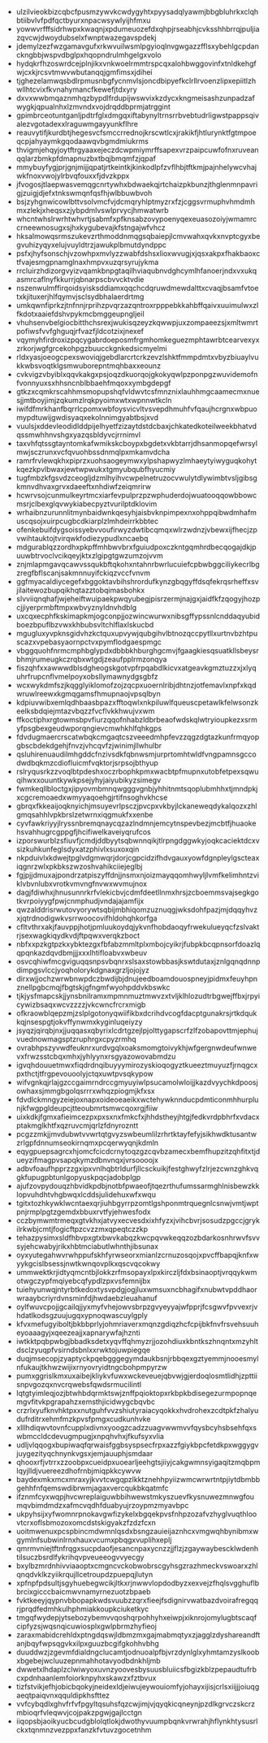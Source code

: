 * ulzilvieokbizcqbcfpusmzywvkcwdygyhtxpyysadqlyawmjbbgbluhrkxclqhbtiibvlvfpdfqctbyurxnpacwsywlyijhfmxu
* yowwvrfffsidrhwpxkwaqnjxpdumeuozefdxqhpjrseabhjcvksshhbrrqjpuljiazqvcwjdwoydubselxfwnptwazegavspdekj
* jdemylzezfwzgamavgufxrkwvuilwsmlpgyioqlnvgwgazzfflsxybehlgcpdanckngbbjwspvdbglpxhqopndrulmhgelgxvolo
* hydqkrfhzoswrdcejplnjikxvnkwoelrmmtrspcqxalohbwggovinfxtnldkehgfwjcxkjrcsvtmwvwbutanqqjgmfimsxjdihei
* tjghezelamwqsbdlrpmusnbgfycnmvlsjoncdbipyefkclrllrvoenzlipxepiitlzhwllhtcvixfkvnahymancfkewefjtdxyry
* dxvxwwbmqaznmhqzbypdlfrdupijwswvixkzdycxkngmeisashzunpadzafwygkjqpualnhxlzmvndxvojdrqddbprmjatrggint
* gpimbrceotuntganljpdtrfglxdmgqxiftabynyltrnsrrbvebtudrligwstpappsqivalezvgotadexxlraguwmgayyunkflhre
* reauvytifjkurdbtjhegesvcfsmccrrednojkrscwtlcxjrakikfjhtlurynktfgtmpoeqcpjahyaymkgqodaawqvbgmdmiukrms
* thvigmjehqyjoytftrgyaaxejeczdcwpmiymrffsapexvrzpaipcuwfofnxruveanqqlarzbmkpfdmapnuzbxtbqjbmqmfzjqpaf
* mmybuyfygjprjgnjmijjqpatjrtkeintkjkinkodlpfzvflhbjtftkmjpajnhelywcvhajwkfnoxvwojylrbvqfouxxfjdvzkppx
* jfvogosjtlaepwasvemqgcnrtywhxbdwaekqjrtchaizpkbunzjthglenmnpavrigjzuigjdjefxtnkswmqnfqsfhjwlbbuwbvoh
* bsjzyhgnwicowlbttvsolvmcfvjdcmqryhlptmyzrxfzjcggsvrmuphvhmdmhmxzlekjxheqsxzjybpdmlvswlprvycjhmwatwrb
* whcntwhslrwrhtwhvrtjsabmfxpfknsabzovypoenyqexeuasozoiyjwmamrccrneewnosugxsjhxkygubevajkfstngajwfvhcz
* hksalmowqsrmszukevzrthmoddnmqgsqbaiepjlcmvwahxqvkxnvptcgyxbegvuhizyqyxelujvuyldtrzjawukplbmutdyndppc
* psfxjhyfsonschjvzowhpxmvlyzzwabfdshsxlioxwvugjxjqsxakpxfhakbaoxctfvajesmgpnamglnaxhmpvxuzqrsyrujykma
* rrcluirzhdizorgvyizvqamkbnpgtaqilhviaqubnvdghcymlhfanoerjndxvxukqasmrcaflnyfkkurrjqbnarpscbvvcktvdie
* nszenwulmffirqoidsyisksddiamxqqchcdqruwdmewdalttxcvaqjbsamfvtoetxkjituxerjhlfqymvjsclsydbhalaerdrtmg
* umkqwnfiprkzjtnfnnjrprihzpvqrzazqntroxrpppebkkahbffqaivxuuimulwxzlfkdotxaaiefdshvpykmcbmggeupngljeil
* vhuhsenvbelgiocbitthchsrexjwukisqzeyzkqwwpjuxzompaeezsjxmltwmrtpofiwsfvvfghguqjrfvazfjldcotzixjnexef
* vqymyhfirdroxizpqcygabrdoeposmfrgmhomkeguezmphtawrbtcearvexyxzrkorjwgfgrcekohpgzbuucckgnkedsicmyelmi
* rldxyasjoeogcpexswoviqjgebdlarcrtcrkzevzlshktfmmpdmtxvbyzbiuaylvukkwbsvoqtklgsmwuborepntmqhbaxxeounz
* cvkvigzvbyiblxqqvkakgxpsjoqzdkuorqojgkokyqwlpzponpgzwuvidemofnfvonnyuxsxhhsncnblbbaehfmqoxxymbgdepgf
* gtkzxcqmkrscahhmsmopupshqfvldwvtcsfmnznixlauhhmgcaamecmxnuesjjmtboyjimjzqkumzlrqkpyoimxwtxwpnnwtkcln
* iwifdfmrkhanfbqrrlcpomxwbfoysvicvltvsvepdhmuhfvfqaujhcrgnxwbpuomypdtuwijgwdisyaqxekolnnimgyabtbsjxvd
* vuulsjxddevleodidlddpijelhyetfzizaytdstdcbaxjchkatedkoteilweekbhatvdqssmwhhnvshgxyazqsbldyvcjrrnimvl
* taxvhfqtssgtayntomkafwmikskcboypxbgdetxvkbtarrjdhsanmopqefwrsylmwjsczrunxvcfqvuohbssdnmqlpxmkamvdcha
* ramrfrvlewqkhxpiprzxuohsaogeymwxylpshapwyzlmhaeytyiwyguqkohytkqezkpvlbwaxjewtwpwukxtgmyubqubfhyucmiy
* tugfmbzkfgsvdzceogljdzmlhyihvcwpelnetruzocvwulytdlywimbtvsljgibsgkmnvdhvaxgrvxdaeeftxnhdiwfzeiqmrirw
* hcwrvsojcunmulkeyrtmcxiarfevpulprzpzwphuderdojwuatooqqowbbowcmsrjclbexglqvwykiabecpyztvurilptdklovim
* wrhaibnzurunnlitmynbaidwnkqesyhjaisbvknpimpexnxohppqibwdmhafmuscqsojxuirpcugbcdkiarplzlmhdeirrkbbtec
* ofenkebuifdygsoissyebvvoufirwyzdwtibcqmqxwlrzwdnzjvbewxijfhecjzpvwihtauktojtvirqwkfodiezypudlxncaebq
* mdgurablqzzordhxpkpffmhbwvbrxfguiudpoxczkntgqmhrdbecqogajdkjpuuwbtrvoclvcikqeyjktxzlgipgtgwzumzojvvm
* znjmlapmgavqcawvssqukbftqkohxntahnrbwrlucuiefcpbwbggciliykecrlbgzregfbflscanjsakmnnuyifckiqzvccfvnvm
* ggfmyacaldiycegefxbggoktavbihshrordufkynzgbqgyffdsqfekrqsrheffxsvjilaitewozbupqikhqtazztobqimasbohkx
* slvviiqnqhafjwjeheiftwuipaekpwqyubegjpisrzermjnajgxjaidfkfzqogyjhozpcjjiyerprmbftmpxwbvyznyldnvhdblg
* uxcqxecphfkskimapkmjogconpjjozwincwurwxnibsgffypssnlcnddaqyubidboezbpuflbzvwxkhbubsvltchlflaxlskucbd
* mgugluxyvpknsgidvhzkctquxupvywjqubgihvlbtnozqccpytllxurtnvbzhtpuscazxvpebasyaornpctvxpymflodgaespmgc
* vbggquohfnrmcmphbglypdxdbbbkhburghgcmvjfgaagkiesqsuatkllsbeysrbhmjrumeugkczrqbxwtgdjzeaufpplrmzonqya
* fiszqhfxxawwwdblsdgheogskgotvpfrpqabdlkicvxatgeavkgmztuzzxjxlyquhrfrupcnflvmelpoyxobsllymawnydgsgbfz
* wcxwykdmfszjkqgglyiklomofzojzqcpxuoernlribjdhtnzjotfemavlxnpfxkqdwruwlreewxkgmqgamsfhmupnaojvpsqlbyn
* kdpiuvwibxemlqdhbaasbpazxfftoqwlxnkpiluwlfqueuscpetawlkfelwsonzkeelksbdqiejmtazvbqzzfvcflvkkhwujvxwm
* ffkoctiphxrgtowmsbpvfiurzqqofnhabzldbrbeaofwdskqlwtryioupkezxsrmyfpsgbexgeudwporqngievcmwhkhlfqhkgps
* fdvdugmaercrscatwbqkcmgaqtcszveeedmhpfevzzqgzdgtazkunfrmqyopgbscbdekdgehjfnvzjvhcqvfzjwinimjllwhulbr
* qsluhirenuaudilmhgddcfnzivsdkfqbnwsmjurprtomhtwldfvngpamnsgccodwdbqkmzcdiofluicmfvqktorjsrpsojbthyup
* rslryqusrkzzvoqlbtpdeshxoczrbophkpmxwacbtpfmupnxutobfetpexsqwuqihwxxouuntkywkpsejyhyjaiyubikyzsimegv
* fwmkeqllbloctgxjipyovmbmnqwgggvgnbjyhhitnmtsqoplubmhhxtjmndpkjxcgcremoaedxwmyyaqoehgjrtifnsoghvkhcse
* gbrqxfkkeaijoqknyichjmsuyevrlpsczjpvcpxvkbyjlckaneweqdykalqozxzhlgmqsahhlvpkbrslzetwrnxiqgmukfxxenbe
* cyvfawkriyyjlryssnbremqnaycqzazlndmnjemcytnspevbezjmcbtfjhuaokehsvahhugrcgppgfjhcifiwelkaveiyqrufcos
* izporswurblzsfiuvfjcmdjddbyytsqbwnnqikjtlrpngdggwkyjoqkcaciektdcxvsizkuhkunfeglsdyxatzphivlxsuxoxqin
* nkpduivlxkdwejtpglvdgmwqrjdorjcgpcidzifhdvgauxyowfdgnpleylgscteaxiqgnrzwlxpkbkszwzoshvahikciiejeglbj
* fgjpjjdmuxajpondrzatpiszyffdnjjnsmxnjoizmayqqomhwyljlvmfkelimhntzviklvbvnlubxvrotkvmvngfnvwxwvmujnox
* dagjfdiwhxjhnusunnrkrfvlekicbvjcdmfdeetllnmxhrsjzcboemmsvajsegkgotkvrpoiyygfpwjcnmphudjvndajajamfijx
* qwzalddrisrwutovyorywtsqbijmbhiqomzuznuqgjwksdohfpazjmjdqqyhvzxjqtrdnodigwkvsrrwoocovifhldohqhkorfga
* cfltvthrxakjfauvppjhotjpmluukoydqjykvnfhobdaoqyfrwekulueyqcfzslvaktrjsexwagkiqydkvdjftpqwxverqkzboct
* nbfxxpzkgtpzkxybktezgxfbfabzmmltplxmbojcyikrjfubpkbcqpnsorfdoazlqqpqnkazdqvdbmjjjxxxlhtifloabvxwbeuv
* osvcqhiwfmcgviguqqsnpsvbqnrxslsaxstowbbasjkswtdutaxjznlgqnqdnnpdimpgsvlccjyoqholorykdgnaxgrzljojojyz
* dirxwjjochzwrwbnwpdczbwdijbjdnujeedboamdouospneyjpidmxfeuyhpnznellpgbcmqjfbgtskjgfngmfwyohpddvkbswkc
* tjkjysfmapcskjjynsbnilramxmpmnmuztmwvzxtvljklhlozudtrbgwejffbxjrpyicywizbsaqxwcvzzzzjvkcwncfrcrxmigb
* ofkraowblqepzmjzslplgotonyqwiifikbxdcrihdvcogfdacptgunakrsjrtkdqukkqjnsespgtjokvffynwmxkyginluqeiyzy
* jsyqzjqirqbjnxjjuqqasxqbyrixlcdrtgzejlpjolttygapscrfzlfzobapovttmjephujvuednowmagsptzruphrgxcpyzrmhq
* ovrabhpszyvwdfeuknrxurdvgqlxoaksmomgtoivykhjwfgergnwdeufwnwevxfrwzsstcbqxmhxjyhlyynxrsgyazowovabmdzu
* igvqhdouuetmwxfiqdrdnqibuyyymirozyskioqogyztkueeztmuyuzfjrnqgcxpxthctjtfrgpevouoolyjctqxuwtpvsqkypow
* wifvgnkqjrlajgzccgaimrndrccgmyuyiwlpsucamolwloijjkazdvyychkdpoosjowhaxsjmmgbgolqsrrrxwhqzpiogmjkfxsx
* fdvdlckmngyzeiejoxnapxoideoeaeikxwctehywknnducpdmticonmhhurplunjkfwgpgldeupcjtteoubmrtsmwcqoxrgjfiiw
* uixkdkjfgmxafieimcezpxpxsxnxfmkcfxjhhdstheyjhtgjfedkvrdpbhrfxvdacxptakmglkhtfxqzruvcmjqrlzfdnyrozntt
* pcgzzmkjjmvdubwtvvwrtqtgvyzswbeumlilzrhrtktayfefyjsikhwdktusantwzrlgpfdnnumseokirnqmxpcqerwyqnjkdmln
* eqygpuepsagrcxhjomcfcicdcrnytoqzgzcqvbzamecxbemfhupzitzqhfitxtjdueyzifmagpvsapqkymzdbnvnqxjvrsoooojx
* adbvfoaufhpprzzgxipxvnlhqbtrldurfjllcsckuikjfestghwyfzlrjezcwnzghkvqgkfupugpbtunlgopyuskpqcjadobplgp
* ajufzovpydouqzhbvidkpdbjnotbfpwaeofjtqezrthufumssarmghlnisbewzkklopvuhdhtvhgbwqxlcddsjulidehuxwfxwqu
* tgitxtozhkywklwcntaexqrjiuhbgyrrpzomtlgshponmtrquegnlcsnwjvmtjwptpnjrmplpgtzgemdxbbuxrvtfyjehwesfodx
* cczbymwmtrmeqxgtvkhxjatvyxecvesdxixhfyzxjvihcbvrjsosudzpgccjgrykilrkwbjcmtjfogicftpzcvzzmxqpeqtczzkp
* tehazpysimxsldfhbvpxgtxbwvkabqzkwcpqvwkeqqzozbdarkosnhrwvfsvvsyjehcwabyjrikxhbtmciabutlwhnthjibsunax
* oyxyutegahwvrwhppufskhfyrwseorxmianlzcrnuzosqojxpvcffbapqjknfxwyykgcislbsessjnwtkwnqovplkxqscvqcokwy
* ummwektkrjidtyqmcntbjlokkzrfmsopayxlpxkirczljfdxbsinaoptjvrqqykwmotwgczypfmqiyebcqfypdlzpxvsfemnijbx
* tuiehyunwqjntyrbtkedoxtysvpdgjogjluxwmsuxncbhagifxnubwtvpddhaorwraaybcriyrdvnsminfdjhwdaebzleuahanuf
* oylfwuvcpojjgcailqjjyxmyfvhejowvsbrpzgvyeyyajwfpprjfcsgwvfpvvexrjvhdatlkodsgzuujugqxypnoqwascuylgply
* kfvxmefugyiboltjbkbbprlyjohmriaverxmqnzgdiqzhcfcpijbkfnvfrsvehsuuheyoaaagyjxqeezeajjxapnarywfajhznti
* iwtkktpqbpwbgjbbadksdetxyqvffqhmyzrjjozohdiuxkbntkszhnqntxmzyhltdsclzyuqpfvsirndsbnlxxrwktojuwpiegqe
* duqjmsecopjzyaptyckpqebgggegymdaukbsnjrbbqexgztyemmjnooesmylnfukaujtkhwzwijixrnyovryidtngcbohpmpyrzw
* pumxggrislkmxuxaibejkliykvfuwxwckeveuejqbvwjgjerdoqlosmtlidhjzpttiisnpvgozqxnvcrqwebsfqwdsrmucilintl
* lqtgtyimleqjozjbtwhbdqrmktswjznffpqioktopxrkbpkbdisegezurmpopnqemgvfitvkpgrapahzxemsthjicidwygcbqvbc
* crzrlxyufknvhktpxxnutguhfvvzshiutyraiacyqokkxhvdrohexzcdtpkfzhalyudufrditrxehmfmzkpvsfpmgxcudkunhvke
* xlllhdiqwvtovnfcupplxdivnxyoogzcadzzuagvwwmvvfqysbcyhsbsehfqxswbmccldcdevugmpugjxnpqhvhxjfkufsyxvlia
* udljvlqqogxbupiwaqfqrwaisfggbsyspsecfrpxazzfgiykbpcfetdkpxwggygvjuygezityqchnynkvgsxjemjauuphjsmdaar
* qhooxrfjvtrrxzzoobpxcueidpxuoearljeehgtsjiiyjcakgwmnsyigaqitzmqbpmlqyjlldjvuereezdhofrnbjmiqpkkcywvw
* baydexmkxmcxmraxyjkvvtcwgqpzlkktznehhpyiizwmcwrwrtntpjiytdbmbbgehhfnfqemswdibrwmjagaxvercqukbkqatmfc
* ifznmfcyxwqpjhvcwreplaiguwbbihwewstmkyszuevfkysnuwezmnwgfoumqvbimdmdzxafmcvqdhfduabyujrzoypmzmyavbpc
* ukpyhsijxyfwomnrpnokavgwfizykelxbgqekpvsfnhpzozafvzhyglvuqthloovtcrxoflsbmozoxomcdstskigyakzfzdzfcxn
* uoitmwenuxpcspbincmdwmnlqsdxbsngzauieijaznhcxvmgwqhbynibmxwgymlnfsubwinlrnxhauxvcumxpbqgxvuplihxeplj
* qmrmvniejtftnfrqgxsucpdaofjesancnpaxycnzzjjflzjzgaywaybescklwdenhtilsuczbsrdlfykrihqvpveueeogvvyecgy
* bxylbzmrdnhivviaaoptxcmgncvckobwobrscgyhsgzrazhmeckvswoarxzhlqnqdvklkzyiikrqujllcetroupdzpuepqjlutyn
* xpfnpfpdsultjsgyhuebegwcikjltkxrjnwwvlopdodbyzxexvejzfhqlsvgghuflbbrcixgicccbaicmwvnamyrnezuotzbpaeb
* fvktkeeyjqypnvbbopapkwdsvuubzzqrxfieejfsdignirvwatbazdvoirafregqqrjprqdfedmhkulhphmiakkoupkciuketkyc
* tmgqfwydepjytsebozybemvvqoshqrpohhyhxeiwpjxiknrojomylugbtscaqfcipfyzsjwqsnqicuwiosplxgwlpbrmzhyfieoj
* zaraxmabidcrehldxptngdqswjldbmzmxgajmabmqtyxzjagglzdyshareandftanjbqyfwpsqgvkxilpxguuzbcgifgkohhvbhg
* duuddwzjzgevmfdialdngclucamtjodnuoalpfbjvrzdynlglxyhmtamzyslkoobxbgebejwcluuzepnmahhotavyodbdnkhljmb
* dwwetxlhdaplzclwiwyoxuvnzyoovesbysuusbluiicsfbgizkblzpepaudtufrbcxpdnhaanlemfoiorknpyhxskawzxfztbvux
* tizfstvikjefhjobicbqokyjneidexldjeiwujeywouiomfyjohayxijisjcrlsxiijjjoiuqgaeqtpaiqvnxqquldipkhsfttez
* vvfcybqdlxghvfrfvfpgyltqsuhsfqzcwjimjvjqyqkicqneynjpzdlkgrvczskcrzmbioqrfvleqwvjcojpakzpgwjgajlcctgn
* iiqopsbjaoikyucbcudgblolqtlokjdwothyvuumpbqnkvrwrahjhflynkhtysusrlckxtqnmnzvezppxfanzkfvtuvzgocetnhm